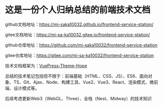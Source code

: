 # 这是一份个人归纳总结的前端技术文档

github文档地址：https://mi-saka10032.github.io/frontend-service-station/

gitee文档地址：https://mi-sa-ka10032.gitee.io/frontend-service-station/

github仓库地址：https://github.com/mi-saka10032/frontend-service-station

gitee仓库地址：https://gitee.com/mi-sa-ka10032/frontend-service-station

技术文档框架为：[VuePress-Theme-Hope](https://vuepress-theme-hope.gitee.io/v2/zh/)

总结的技术笔记包括但不限于：前端基础（HTML、CSS、JS）、ES6、面向对象、TS、Git、Ajax、Node、构建工具、Vue2、Vue3、React、渲染模式、微前端、设计模式等。

后续考虑更新Web3（WebGL、Three）、全栈（Nest、Midway）的技术知识